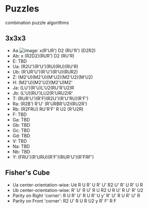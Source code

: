 # Puzzles
combination puzzle algorithms

## 3x3x3
* Aa ![image](http://www.cubewhiz.com/images/pll/pll01.gif): x(R'UR') D2 (RU'R') (D2R2)
* Ab: x (R2D2)(RUR') D2 (RU'R)
* E:  TBD
* Ua: (R2U')(R'U')(RU)(RU)(RU'R)
* Ub: (R'UR'U')(R'U')(R'U)(RUR2)
* Z:  (M2'U)(M2'U)(M'U2)(M2'U2)(M'U2)
* H:  (M2'U)(M2'U2)(M2'U)M2'
* Ja: (LU')(R'U)L'U2(RU'R'U2)R
* Jb: (L'U)(RU')LU2(R'URU2)R'
* T:  (RUR'U')(R'F)(R2U')(R'U'RU)(R'F')
* Ra: (R2B') R'U' (R'URBR'U2)(RU2R')
* Rb: (R2FRU) RU'R'F' R U2 (R'U2R)
* F:  TBD
* Ga: TBD
* Gb: TBD
* Gc: TBD
* Gd: TBD
* V:  TBD
* Na: TBD
* Nb: TBD
* Y:  (FRU')(R'URU)(R'F')(RUR'U')(R'FRF')

## Fisher's Cube
* Ua center-orientation-wise: Ué R U R' U R' U' R2 U' R' U R' U R
* Ub center-orientation-wise: R' U' R U' R U R2 U R U' R U' R' U2
* Parity on Right 'corner': R U R' U' R U R' U y' R' U' R U R' U' R
* Parity on Front 'corner': R2 U' R U R U2 y R' F' R F
